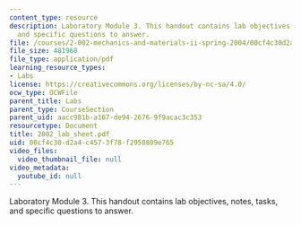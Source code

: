 ```yaml
---
content_type: resource
description: Laboratory Module 3. This handout contains lab objectives, notes, tasks,
  and specific questions to answer.
file: /courses/2-002-mechanics-and-materials-ii-spring-2004/00cf4c30d2a4c4573f78f2950809e765_2002_lab_sheet.pdf
file_size: 481968
file_type: application/pdf
learning_resource_types:
- Labs
license: https://creativecommons.org/licenses/by-nc-sa/4.0/
ocw_type: OCWFile
parent_title: Labs
parent_type: CourseSection
parent_uid: aacc981b-a167-de94-2676-9f9acac3c353
resourcetype: Document
title: 2002_lab_sheet.pdf
uid: 00cf4c30-d2a4-c457-3f78-f2950809e765
video_files:
  video_thumbnail_file: null
video_metadata:
  youtube_id: null
---
```

Laboratory Module 3. This handout contains lab objectives, notes, tasks, and specific questions to answer.
